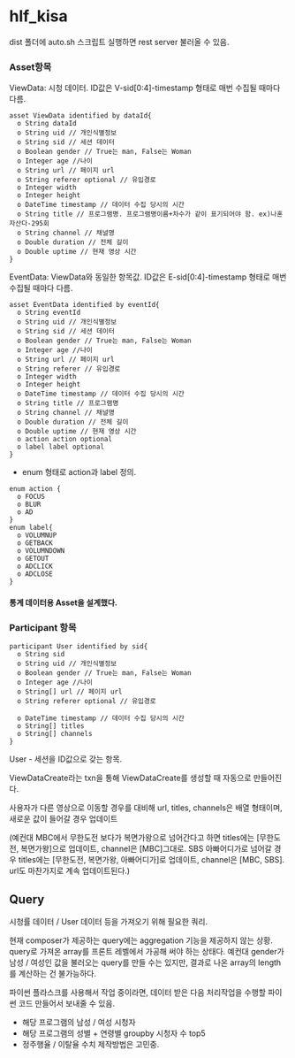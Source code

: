 # hlf_kisa

dist 폴더에 auto.sh 스크립트 실행하면 rest server 불러올 수 있음.

### Asset항목

ViewData: 시청 데이터. ID값은 V-sid[0:4]-timestamp 형태로 매번 수집될 때마다 다름.
```
asset ViewData identified by dataId{
  o String dataId
  o String uid // 개인식별정보
  o String sid // 세션 데이터
  o Boolean gender // True는 man, False는 Woman
  o Integer age //나이
  o String url // 페이지 url
  o String referer optional // 유입경로
  o Integer width
  o Integer height
  o DateTime timestamp // 데이터 수집 당시의 시간
  o String title // 프로그램명. 프로그램명이름+차수가 같이 표기되어야 함. ex)나혼자산다-295회
  o String channel // 채널명
  o Double duration // 전체 길이
  o Double uptime // 현재 영상 시간
}
```

EventData: ViewData와 동일한 항목값. ID값은 E-sid[0:4]-timestamp 형태로 매번 수집될 때마다 다름.
```
asset EventData identified by eventId{
  o String eventId
  o String uid // 개인식별정보
  o String sid // 세션 데이터
  o Boolean gender // True는 man, False는 Woman
  o Integer age //나이
  o String url // 페이지 url
  o String referer // 유입경로
  o Integer width
  o Integer height
  o DateTime timestamp // 데이터 수집 당시의 시간
  o String title // 프로그램명
  o String channel // 채널명
  o Double duration // 전체 길이
  o Double uptime // 현재 영상 시간
  o action action optional
  o label label optional
}
```
+ enum 형태로 action과 label 정의.
```
enum action {
  o FOCUS
  o BLUR
  o AD
}
enum label{
  o VOLUMNUP
  o GETBACK
  o VOLUMNDOWN
  o GETOUT
  o ADCLICK
  o ADCLOSE
}
```
#### 통계 데이터용 Asset을 설계했다.




### Participant 항목
```
participant User identified by sid{
  o String sid
  o String uid // 개인식별정보
  o Boolean gender // True는 man, False는 Woman
  o Integer age //나이
  o String[] url // 페이지 url
  o String referer optional // 유입경로
  
  o DateTime timestamp // 데이터 수집 당시의 시간
  o String[] titles
  o String[] channels
}
```
User - 세션을 ID값으로 갖는 항목.

ViewDataCreate라는 txn을 통해 ViewDataCreate를 생성할 때 자동으로 만들어진다.

사용자가 다른 영상으로 이동할 경우를 대비해 url, titles, channels은 배열 형태이며, 새로운 값이 들어갈 경우 업데이트

(예컨대 MBC에서 무한도전 보다가 복면가왕으로 넘어간다고 하면 titles에는 [무한도전, 복면가왕]으로 업데이트, channel은 [MBC]그대로. SBS 아빠어디가로 넘어갈 경우 titles에는 [무한도전, 복면가왕, 아빠어디가]로 업데이트, channel은 [MBC, SBS]. url도 마찬가지로 계속 업데이트된다.)


## Query

시청률 데이터 / User 데이터 등을 가져오기 위해 필요한 쿼리.

현재 composer가 제공하는 query에는 aggregation 기능을 제공하지 않는 상황. query로 가져온 array를 프론트 레벨에서 가공해 써야 하는 상태다. 예컨대 gender가 남성 / 여성인 값을 불러오는 query를 만들 수는 있지만, 결과로 나온 array의 length를 계산하는 건 불가능하다.

파이썬 플라스크를 사용해서 작업 중이라면, 
데이터 받은 다음 처리작업을 수행할 파이썬 코드 만들어서 보내줄 수 있음.

- 해당 프로그램의 남성 / 여성 시청자
- 해당 프로그램의 성별 + 연령별 groupby 시청자 수 top5
- 정주행율 / 이탈율 수치 제작방법은 고민중.